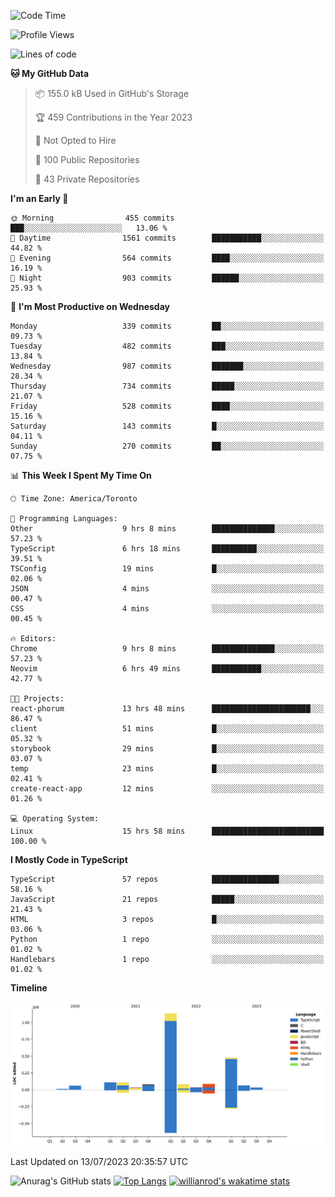 <!--START_SECTION:waka-->
![Code Time](http://img.shields.io/badge/Code%20Time-398%20hrs%2011%20mins-blue)

![Profile Views](http://img.shields.io/badge/Profile%20Views-0-blue)

![Lines of code](https://img.shields.io/badge/From%20Hello%20World%20I%27ve%20Written-2.3%20million%20lines%20of%20code-blue)

**🐱 My GitHub Data** 

> 📦 155.0 kB Used in GitHub's Storage 
 > 
> 🏆 459 Contributions in the Year 2023
 > 
> 🚫 Not Opted to Hire
 > 
> 📜 100 Public Repositories 
 > 
> 🔑 43 Private Repositories 
 > 
**I'm an Early 🐤** 

```text
🌞 Morning                455 commits         ███░░░░░░░░░░░░░░░░░░░░░░   13.06 % 
🌆 Daytime                1561 commits        ███████████░░░░░░░░░░░░░░   44.82 % 
🌃 Evening                564 commits         ████░░░░░░░░░░░░░░░░░░░░░   16.19 % 
🌙 Night                  903 commits         ██████░░░░░░░░░░░░░░░░░░░   25.93 % 
```
📅 **I'm Most Productive on Wednesday** 

```text
Monday                   339 commits         ██░░░░░░░░░░░░░░░░░░░░░░░   09.73 % 
Tuesday                  482 commits         ███░░░░░░░░░░░░░░░░░░░░░░   13.84 % 
Wednesday                987 commits         ███████░░░░░░░░░░░░░░░░░░   28.34 % 
Thursday                 734 commits         █████░░░░░░░░░░░░░░░░░░░░   21.07 % 
Friday                   528 commits         ████░░░░░░░░░░░░░░░░░░░░░   15.16 % 
Saturday                 143 commits         █░░░░░░░░░░░░░░░░░░░░░░░░   04.11 % 
Sunday                   270 commits         ██░░░░░░░░░░░░░░░░░░░░░░░   07.75 % 
```


📊 **This Week I Spent My Time On** 

```text
🕑︎ Time Zone: America/Toronto

💬 Programming Languages: 
Other                    9 hrs 8 mins        ██████████████░░░░░░░░░░░   57.23 % 
TypeScript               6 hrs 18 mins       ██████████░░░░░░░░░░░░░░░   39.51 % 
TSConfig                 19 mins             █░░░░░░░░░░░░░░░░░░░░░░░░   02.06 % 
JSON                     4 mins              ░░░░░░░░░░░░░░░░░░░░░░░░░   00.47 % 
CSS                      4 mins              ░░░░░░░░░░░░░░░░░░░░░░░░░   00.45 % 

🔥 Editors: 
Chrome                   9 hrs 8 mins        ██████████████░░░░░░░░░░░   57.23 % 
Neovim                   6 hrs 49 mins       ███████████░░░░░░░░░░░░░░   42.77 % 

🐱‍💻 Projects: 
react-phorum             13 hrs 48 mins      ██████████████████████░░░   86.47 % 
client                   51 mins             █░░░░░░░░░░░░░░░░░░░░░░░░   05.32 % 
storybook                29 mins             █░░░░░░░░░░░░░░░░░░░░░░░░   03.07 % 
temp                     23 mins             █░░░░░░░░░░░░░░░░░░░░░░░░   02.41 % 
create-react-app         12 mins             ░░░░░░░░░░░░░░░░░░░░░░░░░   01.26 % 

💻 Operating System: 
Linux                    15 hrs 58 mins      █████████████████████████   100.00 % 
```

**I Mostly Code in TypeScript** 

```text
TypeScript               57 repos            ███████████████░░░░░░░░░░   58.16 % 
JavaScript               21 repos            █████░░░░░░░░░░░░░░░░░░░░   21.43 % 
HTML                     3 repos             █░░░░░░░░░░░░░░░░░░░░░░░░   03.06 % 
Python                   1 repo              ░░░░░░░░░░░░░░░░░░░░░░░░░   01.02 % 
Handlebars               1 repo              ░░░░░░░░░░░░░░░░░░░░░░░░░   01.02 % 
```



**Timeline**

![Lines of Code chart](https://raw.githubusercontent.com/wise-introvert/wise-introvert/master/assets/bar_graph.png)


 Last Updated on 13/07/2023 20:35:57 UTC
<!--END_SECTION:waka-->

![Anurag's GitHub stats](https://github-readme-stats.vercel.app/api?username=wise-introvert&count_private=true&show_icons=true)
[![Top Langs](https://github-readme-stats.vercel.app/api/top-langs/?username=wise-introvert&langs_count=10)](https://github.com/anuraghazra/github-readme-stats)
[![willianrod's wakatime stats](https://github-readme-stats.vercel.app/api/wakatime?username=wiseintrovert)](https://github.com/anuraghazra/github-readme-stats)
